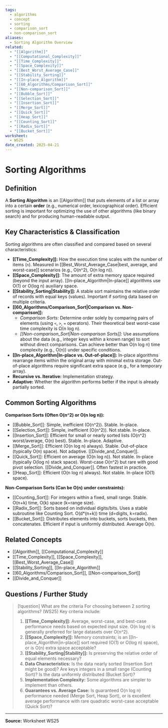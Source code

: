 ```yaml
---
tags:
  - algorithms
  - concept
  - sorting
  - comparison_sort
  - non-comparison_sort
aliases:
  - Sorting Algorithm Overview
related:
  - "[[Algorithm]]"
  - "[[Computational_Complexity]]"
  - "[[Time_Complexity]]"
  - "[[Space_Complexity]]"
  - "[[Best_Worst_Average_Case]]"
  - "[[Stability_Sorting]]"
  - "[[In-place_Algorithm]]"
  - "[[60_Algorithms/Comparison_Sort]]"
  - "[[Non-comparison_Sort]]"
  - "[[Bubble_Sort]]"
  - "[[Selection_Sort]]"
  - "[[Insertion_Sort]]"
  - "[[Merge_Sort]]"
  - "[[Quick_Sort]]"
  - "[[Heap_Sort]]"
  - "[[Counting_Sort]]"
  - "[[Radix_Sort]]"
  - "[[Bucket_Sort]]"
worksheet:
  - WS25
date_created: 2025-04-21
---
```

# Sorting Algorithms

## Definition

A **Sorting Algorithm** is an [[Algorithm]] that puts elements of a list or array into a certain **order** (e.g., numerical order, lexicographical order). Efficient sorting is important for optimizing the use of other algorithms (like binary search) and for producing human-readable output.

## Key Characteristics & Classification

Sorting algorithms are often classified and compared based on several characteristics:

- **[[Time_Complexity]]:** How the execution time scales with the number of items (`n`). Measured in [[Best_Worst_Average_Case|best, average, and worst-case]] scenarios (e.g., O(n^2), O(n log n)).
- **[[Space_Complexity]]:** The amount of extra memory space required (beyond the input array). [[In-place_Algorithm|In-place]] algorithms use O(1) or O(log n) auxiliary space.
- **[[Stability_Sorting|Stability]]:** A stable sort maintains the relative order of records with equal keys (values). Important if sorting data based on multiple criteria.
- **[[60_Algorithms/Comparison_Sort|Comparison vs. Non-comparison]]:**
    - *Comparison Sorts:* Determine order solely by comparing pairs of elements (using `<`, `>`, `=` operators). Their theoretical best worst-case time complexity is Ω(n log n).
    - *[[Non-comparison_Sort|Non-comparison Sorts]]:* Use assumptions about the data (e.g., integer keys within a known range) to sort without direct comparisons. Can achieve better than O(n log n) time complexity (e.g., O(n)) under specific conditions.
- **[[In-place_Algorithm|In-place vs. Out-of-place]]:** In-place algorithms rearrange items within the original array with minimal extra storage. Out-of-place algorithms require significant extra space (e.g., for a temporary array).
- **Recursive vs. Iterative:** Implementation strategy.
- **Adaptive:** Whether the algorithm performs better if the input is already partially sorted.

## Common Sorting Algorithms

**Comparison Sorts (Often O(n^2) or O(n log n)):**
- [[Bubble_Sort]]: Simple, inefficient (O(n^2)). Stable. In-place.
- [[Selection_Sort]]: Simple, inefficient (O(n^2)). Not stable. In-place.
- [[Insertion_Sort]]: Efficient for small or nearly sorted lists (O(n^2) worst/average, O(n) best). Stable. In-place. Adaptive.
- [[Merge_Sort]]: Efficient (O(n log n) always). Stable. Out-of-place (typically O(n) space). Not adaptive. [[Divide_and_Conquer]].
- [[Quick_Sort]]: Efficient on average (O(n log n)). Not stable. In-place (typically O(log n) stack space). Worst-case O(n^2) but rare with good pivot selection. [[Divide_and_Conquer]]. Often fastest in practice.
- [[Heap_Sort]]: Efficient (O(n log n) always). Not stable. In-place (O(1) space).

**Non-Comparison Sorts (Can be O(n) under constraints):**
- [[Counting_Sort]]: For integers within a fixed, small range. Stable. O(n+k) time, O(k) space (k=range size).
- [[Radix_Sort]]: Sorts based on individual digits/bits. Uses a stable subroutine like Counting Sort. O(d*(n+k)) time (d=digits, k=radix).
- [[Bucket_Sort]]: Distributes elements into buckets, sorts buckets, then concatenates. Efficient if input is uniformly distributed. Average O(n).

## Related Concepts
- [[Algorithm]], [[Computational_Complexity]]
- [[Time_Complexity]], [[Space_Complexity]], [[Best_Worst_Average_Case]]
- [[Stability_Sorting]], [[In-place_Algorithm]]
- [[60_Algorithms/Comparison_Sort]], [[Non-comparison_Sort]]
- [[Divide_and_Conquer]]

## Questions / Further Study
>[!question] What are the criteria For choosing between 2 sorting algorithms? (WS25)
> Key criteria include:
> 1.  **[[Time_Complexity]]:** Average, worst-case, and best-case performance needs based on expected input size. O(n log n) is generally preferred for large datasets over O(n^2).
> 2.  **[[Space_Complexity]]:** Memory constraints; is an [[In-place_Algorithm|in-place]] sort required (O(1) or O(log n) space), or is O(n) extra space acceptable?
> 3.  **[[Stability_Sorting|Stability]]:** Is preserving the relative order of equal elements necessary?
> 4.  **Data Characteristics:** Is the data nearly sorted (Insertion Sort might be good)? Are keys integers in a small range (Counting Sort)? Is the data uniformly distributed (Bucket Sort)?
> 5.  **Implementation Complexity:** Some algorithms are simpler to implement than others.
> 6.  **Guarantees vs. Average Case:** Is guaranteed O(n log n) performance needed (Merge Sort, Heap Sort), or is excellent average performance with rare quadratic worst-case acceptable (Quick Sort)?

---
**Source:** Worksheet WS25